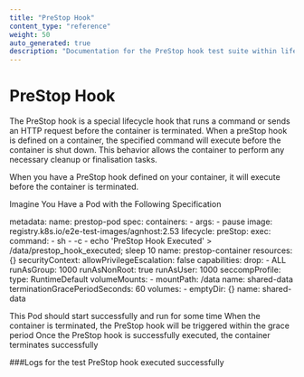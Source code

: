 ```yaml
---
title: "PreStop Hook"
content_type: "reference"
weight: 50
auto_generated: true
description: "Documentation for the PreStop hook test suite within lifecycle events."
---
```


# PreStop Hook

The PreStop hook is a special lifecycle hook that runs a command or sends an HTTP request before the container is terminated. When a preStop hook is defined on a container, the specified command will execute before the container is shut down. This behavior allows the container to perform any necessary cleanup or finalisation tasks.

<!-- prestop_basic_execution_test_starts -->

When you have a PreStop hook defined on your container, it will execute before the container is terminated.

Imagine You Have a Pod with the Following Specification

metadata:
    name: prestop-pod
  spec:
    containers:
    - args:
      - pause
      image: registry.k8s.io/e2e-test-images/agnhost:2.53
      lifecycle:
        preStop:
          exec:
            command:
            - sh
            - -c
            - echo 'PreStop Hook Executed' > /data/prestop_hook_executed; sleep 10
      name: prestop-container
      resources: {}
      securityContext:
        allowPrivilegeEscalation: false
        capabilities:
          drop:
          - ALL
        runAsGroup: 1000
        runAsNonRoot: true
        runAsUser: 1000
        seccompProfile:
          type: RuntimeDefault
      volumeMounts:
      - mountPath: /data
        name: shared-data
    terminationGracePeriodSeconds: 60
    volumes:
    - emptyDir: {}
      name: shared-data
  
This Pod should start successfully and run for some time
When the container is terminated, the PreStop hook will be triggered within the grace period
Once the PreStop hook is successfully executed, the container terminates successfully


###Logs for the test
PreStop hook executed successfully


<!-- prestop_basic_execution_test_ends -->

<!-- prestop_basic_failure_test_starts -->
<!-- Test details, pod specs, steps, and logs for PreStop Basic Failure Test will be auto-inserted here -->
<!-- prestop_basic_failure_test_ends -->

<!-- prestop_multiple_containers_test_starts -->
<!-- Test details, pod specs, steps, and logs for PreStop Multiple Container Test will be auto-inserted here -->
<!-- prestop_multiple_containers_test_ends -->
